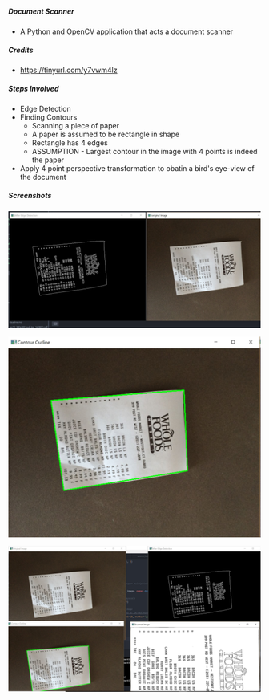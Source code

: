 ##### Document Scanner
- A Python and OpenCV application that acts a document scanner

##### Credits
  - https://tinyurl.com/y7vwm4lz


##### Steps Involved
  - Edge Detection
  - Finding Contours
      - Scanning a piece of paper
      - A paper is assumed to be rectangle in shape
      - Rectangle has 4 edges
      - ASSUMPTION - Largest contour in the image with 4 points is indeed the paper
  - Apply 4 point perspective transformation to obatin a bird's eye-view of the document

##### Screenshots
![Finding Edges](https://github.com/AmitKulkarni23/OpenCV/blob/master/Projects/PyImageSearch/DocumentScanner/Step_1.JPG)

![Contour Outline](https://github.com/AmitKulkarni23/OpenCV/blob/master/Projects/PyImageSearch/DocumentScanner/contour_outline.JPG)

![Final Image](https://github.com/AmitKulkarni23/OpenCV/blob/master/Projects/PyImageSearch/DocumentScanner/Final_Image.JPG)
